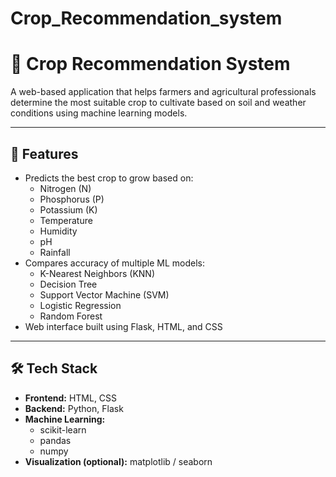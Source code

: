 # Crop_Recommendation_system
# 🌱 Crop Recommendation System

A web-based application that helps farmers and agricultural professionals determine the most suitable crop to cultivate based on soil and weather conditions using machine learning models.

---

## 🚀 Features

- Predicts the best crop to grow based on:
  - Nitrogen (N)
  - Phosphorus (P)
  - Potassium (K)
  - Temperature
  - Humidity
  - pH
  - Rainfall
- Compares accuracy of multiple ML models:
  - K-Nearest Neighbors (KNN)
  - Decision Tree
  - Support Vector Machine (SVM)
  - Logistic Regression
  - Random Forest
- Web interface built using Flask, HTML, and CSS

---

## 🛠 Tech Stack

- **Frontend:** HTML, CSS
- **Backend:** Python, Flask
- **Machine Learning:** 
  - scikit-learn
  - pandas
  - numpy
- **Visualization (optional):** matplotlib / seaborn
